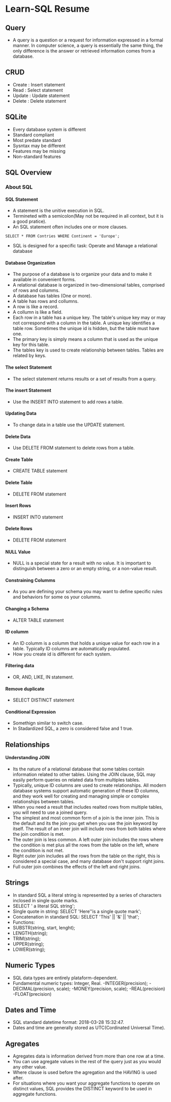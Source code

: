 # Learn-SQL Resume

## Query
- A query is a question or a request for information expressed in a formal manner. In computer science, a query is essentially the same thing, the only difference is the answer or retrieved information comes from a database.

## CRUD

- Create : Insert statement 
- Read : Select statement 
- Update : Update statement 
- Delete : Delete statement 

## SQLite

- Every database system is different 
- Standard compliant
- Most predate standard 
- Sysntax may be different 
- Features may be missing 
- Non-standard features

## SQL Overview

### About SQL

#### SQL Statement 
- A statement is the unitive execution in SQL.
- Termineted with a semicolon(May not be required in all context, but it is a good pratice).
- An SQL statement often includes one or more clauses. 
```
SELECT * FROM Contries WHERE Continent = 'Europe';
```

- SQL is designed for a specific task: Operate and Manage a relational database

#### Database Organization

- The purpose of a database is to organize your data and to make it available in convenient forms.
- A relational database is organized in two-dimensional tables, comprised of rows and columms.
- A database has tables (One or more).
- A table has rows and collumns. 
- A row is like a record.
- A collumn is like a field. 
- Each row in a table has a unique key. The table's unique key may or may not correspond with a column in the table. A unique key identifies a table row. Sometimes the unique id is hidden, but the table must have one. 
- The primary key is simply means a column that is used as the unique key for this table. 
- The tables key is used to create relationship between tables. Tables are related by keys. 

#### The select Statement 

- The select statement returns results or a set of results from a query. 

#### The insert Statement

- Use the INSERT INTO statement to add rows a table.

#### Updating Data

- To change data in a table use the UPDATE statement. 

#### Delete Data

- Use DELETE FROM statement to delete rows from a table.

#### Create Table

- CREATE TABLE statement 

#### Delete Table

-  DELETE FROM statement

#### Insert Rows

- INSERT INTO statement

#### Delete Rows

- DELETE FROM statement

#### NULL Value

- NULL is a special state for a result with no value. It is important to distinguish between a zero or an empty string, or a non-value result. 

#### Constraining Columms

- As you are defining your schema you may want to define specific rules and behaviors for some os your columms. 

#### Changing a Schema 

- ALTER TABLE statement 

#### ID columm

- An ID columm is a columm that holds a unique value for each row in a table. Typically ID columns are automatically populated. 
- How you create id is different for each system. 

#### Filtering data

- OR, AND, LIKE, IN statement.

#### Remove duplicate

- SELECT DISTINCT statement 

#### Conditional Expression

- Somethign similar to switch case. 
- In Stadardized SQL, a zero is considered false and 1 true. 

## Relationships 

#### Understanding JOIN

- Its the nature of a relational database that some tables contain information related to other tables. Using the JOIN clause, SQL may easily perform queries on related data from multiples tables. 
- Typically, unique ID columns are used to create relationships. All modern database systems support automatic generation of these ID columns, and they work well for creating and managing simple or complex relationships between tables. 
- When you need a result that includes realted rows from multiple tables, you will need to use a joined query. 
- The simplest and most common form of a join is the inner join. This is the default and its the join you get when you use the join keyword by itself. The result of an inner join will include rows from both tables where the join condition is met. 
- The outer join is less common. A left outer join includes the rows where the condition is met plus all the rows from the table on the left, where the condition is not met. 
- Right outer join includes all the rows from the table on the right, this is considered a special case, and many database don't support right joins. 
- Full outer join combines the effects of the left and right joins. 

## Strings

- In standard SQL a literal string is represented by a series of characters inclosed in single quote marks. 
- SELECT ' a literal SQL string';
- Single quote in string: SELECT 'Here''is a single quote mark';
- Concatenation in standard SQL: SELECT 'This' || '&' || 'that';
- Functions:
- SUBSTR(string, start, lenght);
- LENGTH(string);
- TRIM(string);
- UPPER(string);
- LOWER(string);

## Numeric Types

- SQL data types are entirely plataform-dependent. 
- Fundamental numeric types: Integer, Real.
-INTEGER(precision);
-DECIMAL(precision, scale);
-MONEY(precision, scale);
-REAL(precision)
-FLOAT(precision)

## Dates and Time

- SQL standard datetime format: 2018-03-28 15:32:47.
- Dates and time are generally stored as UTC(Cordinated Universal Time).

## Agregates

- Agregates data is information derived from more than one row at a time.
- You can use agregate values in the rest of the query just as you would any other value. 
- Where clause is used before the agregation and the HAVING is used after. 
- For situations where you want your aggregate functions to operate on distinct values, SQL provides the DISTINCT keyword to be used in aggregate functions. 
